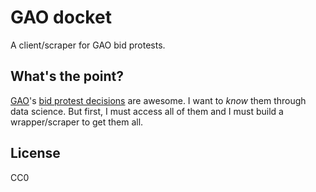 # GAO docket

A client/scraper for GAO bid protests.

## What's the point?

[GAO](http://gao.gov)'s [bid protest decisions](http://gao.gov/legal/bid-protests/search) are awesome. I want to *know* them through data science. But first, I must access all of them and I must build a wrapper/scraper to get them all.

## License

CC0

